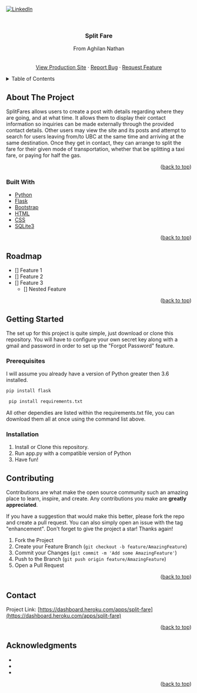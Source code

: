 <div id="top"></div>

[![LinkedIn][linkedin-shield]][linkedin-url]



<!-- PROJECT LOGO -->
<br />
<div align="center">
<h3 align="center">Split Fare</h3>

  <p align="center">
    From Aghilan Nathan
    <br />
    <br />
    <br />
    <a href="https://split-fare.herokuapp.com/">View Production Site</a>
    ·
    <a href="mailto:nathanaghilan@gmail.com">Report Bug</a>
    ·
    <a href="mailto:nathanaghilan@gmail.com">Request Feature</a>
  </p>
</div>



<!-- TABLE OF CONTENTS -->
<details>
  <summary>Table of Contents</summary>
  <ol>
    <li>
      <a href="#about-the-project">About The Project</a>
      <ul>
        <li><a href="#built-with">Built With</a></li>
        <li><a href="#roadmap">Roadmap</a></li>
      </ul>
    </li>
    <li>
      <a href="#getting-started">Getting Started</a>
      <ul>
        <li><a href="#prerequisites">Prerequisites</a></li>
        <li><a href="#installation">Installation</a></li>
      </ul>
    </li>
    <li><a href="#contributing">Contributing</a></li>
    <li><a href="#contact">Contact</a></li>
    <li><a href="#acknowledgments">Acknowledgments</a></li>
  </ol>
</details>



<!-- ABOUT THE PROJECT -->
## About The Project

SplitFares allows users to create a post with details regarding where they are going, and at what time. It allows them to display their contact information so inquiries can be made externally through the provided contact details. Other users may view the site and its posts and attempt to search for users leaving from/to UBC at the same time and arriving at the same destination. Once they get in contact, they can arrange to split the fare for their given mode of transportation, whether that be splitting a taxi fare, or paying for half the gas.

<p align="right">(<a href="#top">back to top</a>)</p>



### Built With

* [Python](https://www.python.org/)
* [Flask](https://flask.palletsprojects.com/en/2.0.x/)
* [Bootstrap](https://getbootstrap.com/)
* [HTML](https://developer.mozilla.org/en-US/docs/Web/HTML)
* [CSS](https://developer.mozilla.org/en-US/docs/Web/CSS)
* [SQLite3](https://www.sqlite.org/index.html)

<p align="right">(<a href="#top">back to top</a>)</p>


<!-- ROADMAP -->
## Roadmap

- [] Feature 1
- [] Feature 2
- [] Feature 3
    - [] Nested Feature

<p align="right">(<a href="#top">back to top</a>)</p>

<!-- GETTING STARTED -->
## Getting Started

The set up for this project is quite simple, just download or clone this repository. You will have to configure your own secret key along with a gmail and password in order to set up the "Forgot Password" feature.

### Prerequisites

I will assume you already have a version of Python greater then 3.6 installed.
  ```sh
  pip install flask
  ```
  ```sh
   pip install requirements.txt
  ```
All other dependies are listed within the requirements.txt file, you can download them all at once using the command list above.

### Installation

1. Install or Clone this repository.
2. Run app.py with a compatible version of Python 
3. Have fun!


<!-- CONTRIBUTING -->
## Contributing

Contributions are what make the open source community such an amazing place to learn, inspire, and create. Any contributions you make are **greatly appreciated**.

If you have a suggestion that would make this better, please fork the repo and create a pull request. You can also simply open an issue with the tag "enhancement".
Don't forget to give the project a star! Thanks again!

1. Fork the Project
2. Create your Feature Branch (`git checkout -b feature/AmazingFeature`)
3. Commit your Changes (`git commit -m 'Add some AmazingFeature'`)
4. Push to the Branch (`git push origin feature/AmazingFeature`)
5. Open a Pull Request

<p align="right">(<a href="#top">back to top</a>)</p>


<!-- CONTACT -->
## Contact

Project Link: [https://dashboard.heroku.com/apps/split-fare](https://dashboard.heroku.com/apps/split-fare)

<p align="right">(<a href="#top">back to top</a>)</p>



<!-- ACKNOWLEDGMENTS -->
## Acknowledgments

* []()
* []()
* []()

<p align="right">(<a href="#top">back to top</a>)</p>



<!-- MARKDOWN LINKS & IMAGES -->
<!-- https://www.markdownguide.org/basic-syntax/#reference-style-links -->
[contributors-shield]: https://img.shields.io/github/contributors/github_username/repo_name.svg?style=for-the-badge
[contributors-url]: https://github.com/github_username/repo_name/graphs/contributors
[forks-shield]: https://img.shields.io/github/forks/github_username/repo_name.svg?style=for-the-badge
[forks-url]: https://github.com/github_username/repo_name/network/members
[stars-shield]: https://img.shields.io/github/stars/github_username/repo_name.svg?style=for-the-badge
[stars-url]: https://github.com/github_username/repo_name/stargazers
[issues-shield]: https://img.shields.io/github/issues/github_username/repo_name.svg?style=for-the-badge
[issues-url]: https://github.com/github_username/repo_name/issues
[license-shield]: https://img.shields.io/github/license/github_username/repo_name.svg?style=for-the-badge
[license-url]: https://github.com/github_username/repo_name/blob/master/LICENSE.txt
[linkedin-shield]: https://img.shields.io/badge/-LinkedIn-black.svg?style=for-the-badge&logo=linkedin&colorB=555
[linkedin-url]: https://www.linkedin.com/in/aghilan-nathan-3b65bb211/
[product-screenshot]: images/screenshot.png
